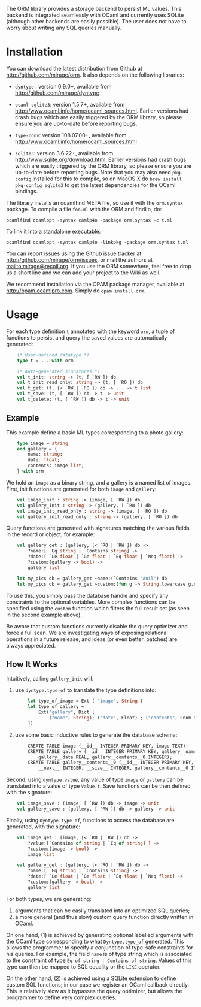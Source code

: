The ORM library provides a storage backend to persist ML values. This backend is integrated seamlessly with OCaml and currently uses SQLite (although other backends are easily possible). The user does not have to worry about writing any SQL queries manually.

Installation
============

You can download the latest distribution from Github at <http://github.com/mirage/orm>.  It also depends on the following libraries:

* `dyntype` : version 0.9.0+, available from <http://github.com/mirage/dyntype>

* `ocaml-sqlite3`: version 1.5.7+, available from <http://www.ocaml.info/home/ocaml_sources.html>. Earlier versions had crash bugs which are easily triggered by the ORM library, so please ensure you are up-to-date before reporting bugs.

* `type-conv`: version 108.07.00+, available from <http://www.ocaml.info/home/ocaml_sources.html>

* `sqlite3`: version 3.6.22+, available from <http://www.sqlite.org/download.html>. Earlier versions had crash bugs which are easily triggered by the ORM library, so please ensure you are up-to-date before reporting bugs.  Note that you may also need `pkg-config` installed for this to compile, so on MacOS X do `brew install pkg-config sqlite3` to get the latest dependencies for the OCaml bindings.

The library installs an ocamlfind META file, so use it with the `orm.syntax` package.  To compile a file `foo.ml` with the ORM and findlib, do:

    ocamlfind ocamlopt -syntax camlp4o -package orm.syntax -c t.ml

To link it into a standalone executable:

    ocamlfind ocamlopt -syntax camlp4o -linkpkg -package orm.syntax t.ml

You can report issues using the Github issue tracker at <http://github.com/mirage/orm/issues>, or mail the authors at <mailto:mirage@recoil.org>.  If you use the ORM somewhere, feel free to drop us a short line and we can add your project to the Wiki as well.

We recommend installation via the OPAM package manager, available at <http://opam.ocamlpro.com>.  Simply do `opam install orm`.

Usage
=====

For each type definition `t` annotated with the keyword `orm`, a tuple of functions to persist and query the saved values are automatically generated:

```ocaml
    (* User-defined datatype *)
    type t = ... with orm

    (* Auto-generated signatures *)
    val t_init: string -> (t, [ `RW ]) db
    val t_init_read_only: string -> (t, [ `RO ]) db
    val t_get: (t, [< `RW | `RO ]) db -> ... -> t list
    val t_save: (t, [ `RW ]) db -> t -> unit
    val t_delete: (t, [ `RW ]) db -> t -> unit
```

Example
-------

This example define a basic ML types corresponding to a photo gallery:

```ocaml
    type image = string
    and gallery = {
        name: string;
        date: float;
        contents: image list;
    } with orm
```

We hold an `image` as a binary string, and a gallery is a named list of images. First, init functions are generated for both `image` and `gallery`:

```ocaml
    val image_init : string -> (image, [ `RW ]) db
    val gallery_init : string -> (gallery, [ `RW ]) db
    val image_init_read_only : string -> (image, [ `RO ]) db
    val gallery_init_read_only : string -> (gallery, [ `RO ]) db
```

Query functions are generated with signatures matching the various fields in the record or object, for example:

```ocaml
    val gallery_get : (gallery, [< `RO | `RW ]) db ->
        ?name:[ `Eq string | `Contains string] ->
        ?date:[ `Le float | `Ge float | `Eq float | `Neq float] ->
        ?custom:(gallery -> bool) ->
        gallery list

    let my_pics db = gallery_get ~name:(`Contains "Anil") db
    let my_pics db = gallery_get ~custom:(fun g -> String.lowercase g.name = "anil") db
```

To use this, you simply pass the database handle and specify any constraints to the optional variables.  More complex functions can be specified using the `custom` function which filters the full result set (as seen in the second example above).

Be aware that custom functions currently disable the query optimizer and force a full scan.  We are investigating ways of exposing relational operations in a future release, and ideas (or even better, patches) are always appreciated.

How It Works
------------

Intuitively, calling `gallery_init` will:

1. use `dyntype.type-of` to translate the type definitions into:

```ocaml
        let type_of_image = Ext ( "image", String )
        let type_of_gallery =
            Ext("gallery", Dict [ 
                ("name", String); ("date", Float) ; ("contents", Enum type_of_image)
        ])
```

2. use some basic inductive rules to generate the database schema:

```ocaml
        CREATE TABLE image (__id__ INTEGER PRIMARY KEY, image TEXT);
        CREATE TABLE gallery (__id__ INTEGER PRIMARY KEY, gallery__name TEXT, 
            gallery__date REAL, gallery__contents__0 INTEGER);
        CREATE TABLE gallery__contents__0 (__id__ INTEGER PRIMARY KEY,  
            __next__ INTEGER, __size__ INTEGER, gallery__contents__0 INTEGER);
```

Second, using `dyntype.value`, any value of type `image` or `gallery` can be translated into a value of type `Value.t`. Save functions can be then defined with the signature:

```ocaml
    val image_save : (image, [ `RW ]) db -> image -> unit
    val gallery_save : (gallery, [ 'RW ]) db -> gallery -> unit
```

Finally, using `Dyntype.type-of`, functions to access the database are generated, with the signature:

```ocaml
    val image_get : (image, [< `RO | `RW ]) db ->
        ?value:[`Contains of string | `Eq of string] ] ->
        ?custom:(image -> bool) ->
        image list

    val gallery_get : (gallery, [< `RO | `RW ]) db ->
        ?name:[ `Eq string | `Contains string] ->
        ?date:[ `Le float | `Ge float | `Eq float | `Neq float] ->
        ?custom:(gallery -> bool) ->
        gallery list
```

For both types, we are generating:

1. arguments that can be easily translated into an optimized SQL queries;
2. a more general (and thus slow) custom query function directly written in OCaml.

On one hand, (1) is achieved by generating optional labelled arguments with the OCaml type corresponding to what `Dyntype.type_of` generated. This allows the programmer to specify a conjunction of type-safe constraints for his queries. For example, the field `name` is of type string which is associated to the constraint of type `Eq of string | Contains of string`. Values of this type can then be mapped to SQL equality or the `LIKE` operator.

On the other hand, (2) is achieved using a SQLite extension to define custom SQL functions; in our case we register an OCaml callback directly. This is relatively slow as it bypasses the query optimizer, but allows the programmer to define very complex queries.
